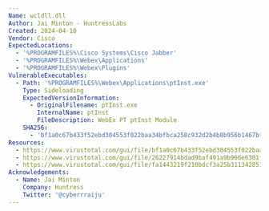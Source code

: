 ```yaml
---
Name: wcldll.dll
Author: Jai Minton - HuntressLabs
Created: 2024-04-10
Vendor: Cisco
ExpectedLocations:
  - '%PROGRAMFILES%\Cisco Systems\Cisco Jabber'
  - '%PROGRAMFILES%\Webex\Applications'
  - '%PROGRAMFILES%\Webex\Plugins'
VulnerableExecutables:
  - Path: '%PROGRAMFILES%\Webex\Applications\ptInst.exe'
    Type: Sideloading
    ExpectedVersionInformation:
      - OriginalFilename: ptInst.exe
        InternalName: ptInst
        FileDescription: WebEx PT ptInst Module
    SHA256:
      - 'bf1a0c67b433f52ebd304553f022baa34bfbca258c932d2b4b8b956b1467bfa5'
Resources:
  - https://www.virustotal.com/gui/file/bf1a0c67b433f52ebd304553f022baa34bfbca258c932d2b4b8b956b1467bfa5/details
  - https://www.virustotal.com/gui/file/26227914bdad9baf491a9b966e6301fc997cff35c677dcfd9628654f4f6bc9fc/relations
  - https://www.virustotal.com/gui/file/fa1443219f210bdcf3a25b311342851f61378536eb11810366468156fbd5c051
Acknowledgements:
  - Name: Jai Minton
    Company: Huntress
    Twitter: '@cyberrraiju'
---
```


